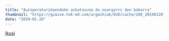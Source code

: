 ```yaml
---
title: "Auziperaturikoendako askatasuna da onargarri den bakarra"
thumbnail: "https://guaixe.tok-md.com/argazkiak/EUD/cache/289_20190120_Altsasukoak_aske_plataforma_irakurketa_2_epaiketaren_aurretik_21_content.JPG"
date: "2019-01-20"
---
```

[Ikusi](https://guaixe.eus/altsasu/1547993525624-auziperaturikoendako-askatasuna-da-onargarri-den-bakarra)
